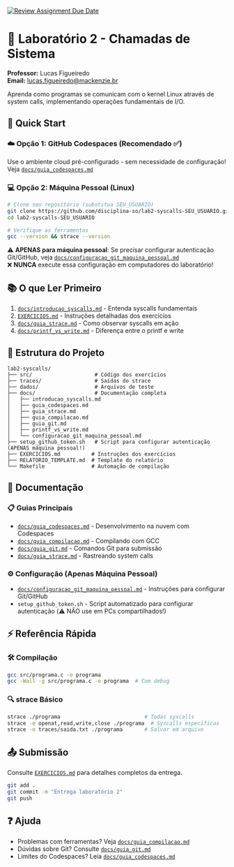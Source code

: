 [![Review Assignment Due Date](https://classroom.github.com/assets/deadline-readme-button-22041afd0340ce965d47ae6ef1cefeee28c7c493a6346c4f15d667ab976d596c.svg)](https://classroom.github.com/a/ulUgQtVw)
# 🔧 Laboratório 2 - Chamadas de Sistema

**Professor:** Lucas Figueiredo  
**Email:** lucas.figueiredo@mackenzie.br

Aprenda como programas se comunicam com o kernel Linux através de system calls, implementando operações fundamentais de I/O.

## 🚀 Quick Start

### ☁️ Opção 1: GitHub Codespaces (Recomendado ✅)
Use o ambiente cloud pré-configurado - sem necessidade de configuração!
Veja [`docs/guia_codespaces.md`](docs/guia_codespaces.md)

### 💻 Opção 2: Máquina Pessoal (Linux)
```bash
# Clone seu repositório (substitua SEU_USUARIO)
git clone https://github.com/disciplina-so/lab2-syscalls-SEU_USUARIO.git
cd lab2-syscalls-SEU_USUARIO

# Verifique as ferramentas
gcc --version && strace --version
```

⚠️ **APENAS para máquina pessoal**: Se precisar configurar autenticação Git/GitHub, veja [`docs/configuracao_git_maquina_pessoal.md`](docs/configuracao_git_maquina_pessoal.md)  
❌ **NUNCA** execute essa configuração em computadores do laboratório!

## 📚 O que Ler Primeiro

1. [`docs/introducao_syscalls.md`](docs/introducao_syscalls.md) - Entenda syscalls fundamentais
2. [`EXERCICIOS.md`](EXERCICIOS.md) - Instruções detalhadas dos exercícios
3. [`docs/guia_strace.md`](docs/guia_strace.md) - Como observar syscalls em ação
4. [`docs/printf_vs_write.md`](docs/printf_vs_write.md) - Diferença entre o printf e write

## 📁 Estrutura do Projeto

```
lab2-syscalls/
├── src/                    # Código dos exercícios
├── traces/                 # Saídas do strace
├── dados/                  # Arquivos de teste
├── docs/                   # Documentação completa
│   ├── introducao_syscalls.md
│   ├── guia_codespaces.md
│   ├── guia_strace.md
│   ├── guia_compilacao.md
│   ├── guia_git.md
│   ├── printf_vs_write.md
│   └── configuracao_git_maquina_pessoal.md
├── setup_github_token.sh   # Script para configurar autenticação (APENAS máquina pessoal!)
├── EXERCICIOS.md          # Instruções dos exercícios
├── RELATORIO_TEMPLATE.md  # Template do relatório
└── Makefile               # Automação de compilação
```

## 📖 Documentação

### 📋 Guias Principais
- [`docs/guia_codespaces.md`](docs/guia_codespaces.md) - Desenvolvimento na nuvem com Codespaces
- [`docs/guia_compilacao.md`](docs/guia_compilacao.md) - Compilando com GCC
- [`docs/guia_git.md`](docs/guia_git.md) - Comandos Git para submissão
- [`docs/guia_strace.md`](docs/guia_strace.md) - Rastreando system calls

### ⚙️ Configuração (Apenas Máquina Pessoal)
- [`docs/configuracao_git_maquina_pessoal.md`](docs/configuracao_git_maquina_pessoal.md) - Instruções para configurar Git/GitHub
- `setup_github_token.sh` - Script automatizado para configurar autenticação (⚠️ NÃO use em PCs compartilhados!)

## ⚡ Referência Rápida

### 🛠️ Compilação
```bash
gcc src/programa.c -o programa
gcc -Wall -g src/programa.c -o programa  # Com debug
```

### 🔍 strace Básico
```bash
strace ./programa                           # Todas syscalls
strace -e openat,read,write,close ./programa  # Syscalls específicas
strace -o traces/saida.txt ./programa       # Salvar em arquivo
```

## 📤 Submissão

Consulte [`EXERCICIOS.md`](EXERCICIOS.md) para detalhes completos da entrega.

```bash
git add .
git commit -m "Entrega laboratório 2"
git push
```

## ❓ Ajuda

- Problemas com ferramentas? Veja [`docs/guia_compilacao.md`](docs/guia_compilacao.md)
- Dúvidas sobre Git? Consulte [`docs/guia_git.md`](docs/guia_git.md)
- Limites do Codespaces? Leia [`docs/guia_codespaces.md`](docs/guia_codespaces.md)